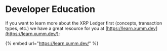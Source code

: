 # Developer Education

If you want to learn more about the XRP Ledger first (concepts, transaction types, etc.) we have a great resource for you at [https://learn.xumm.dev](https://learn.xumm.dev/):

{% embed url="https://learn.xumm.dev/" %}
